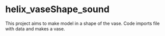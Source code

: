 # helix_vaseShape_sound
This project aims to make model in a shape of the vase. Code imports file with data and makes a vase.
